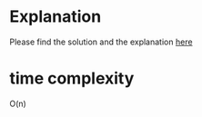 # Explanation

Please find the solution and the explanation <a href='https://quickank1t.github.io/hackerrank/treeTopView.html'>here </a>

# time complexity

O(n)
